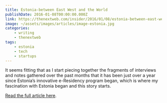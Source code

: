 ```yaml
---
title: Estonia-between East West and the World
publishDate: 2016-01-08T00:00:00.000Z
link: https://thenextweb.com/insider/2016/01/08/estonia-between-east-west-and-the-world/
image: ~/assets/images/articles/image-estonia.jpg
categories:
    - writing
    - thenextweb
tags:
    - estonia
    - tech
    - startups
---
```


It seems fitting that as I start piecing together the fragments of interviews and notes gathered over the past months that it has been just over a year since Estonia’s innovative e-Residency program began, which is where my fascination with Estonia began and this story starts.

[Read the full article here](https://thenextweb.com/insider/2016/01/08/estonia-between-east-west-and-the-world/).
